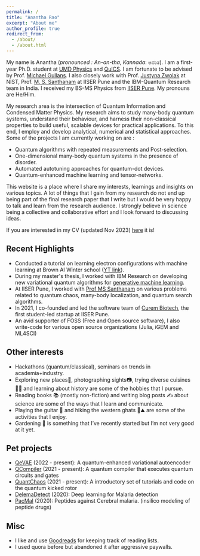 ```yaml
---
permalink: /
title: "Anantha Rao"
excerpt: "About me"
author_profile: true
redirect_from: 
  - /about/
  - /about.html
---
```

My name is Anantha (*pronounced : An-an-tha*, *Kannada*: ಅನಂತ). I am a first-year Ph.D. student at <a href="https://umdphysics.umd.edu" target="_blank">UMD Physics</a> and <a href="https://quics.umd.edu/" target="_blank">QuICS</a>. I am fortunate to be advised by Prof. <a href="https://quics.umd.edu/people/michael-gullans" target="_blank">Michael Gullans</a>. I also closely work with Prof. <a href="https://www.nist.gov/people/justyna-zwolak" target="_blank">Justyna Zwolak</a> at NIST, Prof. <a href="http://www.iiserpune.ac.in/~santh/" target="_blank">M. S. Santhanam</a> at IISER Pune and the IBM-Quantum Research team in India. I received my BS-MS Physics from <a href="https://www.iiserpune.ac.in/" target="_blank">IISER Pune</a>. My pronouns are He/Him.  

My research area is the intersection of Quantum Information and Condensed Matter Physics. My research aims to study many-body quantum systems, understand their behaviour, and harness their non-classical properties to build useful, scalable devices for practical applications. To this end, I employ and develop analytical, numerical and statistical approaches. Some of the projects I am currently working on are : 

- Quantum algorithms with repeated measurements and Post-selection.
- One-dimensional many-body quantum systems in the presence of disorder.
- Automated autotuning approaches for quantum-dot devices.
- Quantum-enhanced machine learning and tensor-networks. 

This website is a place where I share my interests, learnings and insights on various topics. A lot of things that I gain from my research do not end up being part of the final research paper that I write but I would be very happy to talk and learn from the research audience. I strongly believe in science being a collective and collaborative effort and I look forward to discussing ideas.

If you are interested in my CV (updated Nov 2023) <a href="https://raw.githubusercontent.com/Anantha-Rao12/Anantha-Rao12.github.io/master/files/AnanthaRao_CV.pdf" target="_blank">here</a> it is!

## Recent Highlights
- Conducted a tutorial on learning electron configurations with machine learning at Brown AI Winter school (<a href="https://www.youtube.com/watch?v=pmrNGed_Mwo" target="_blank">YT link</a>). 
- During my master's thesis, I worked with IBM Research on developing new variational quantum algorithms for [generative machine learning](https://en.wikipedia.org/wiki/Generative_model).  
- At IISER Pune, I worked with <a href="http://www.iiserpune.ac.in/~santh/" target="_blank">Prof MS Santhanam</a> on various problems related to quantum chaos, many-body localization, and quantum search algorithms. 
- In 2021, I co-founded and led the software team of <a href="https://curembiotech.com/" target="_blank">Curem Biotech</a>, the first student-led startup at IISER Pune.
- An avid supporter of FOSS (Free and Open source software), I also write-code for various open source organizations (Julia, iGEM and ML4SCI) 

## Other interests
- Hackathons (quantum/classical), seminars on trends in academia+industry.
- Exploring new places🧭, photographing sights📷, trying diverse cuisines 🍱🍚 and learning about history are some of the hobbies that I pursue.
- Reading books 📚 (mostly non-fiction) and writing blog posts ✍️ about science are some of the ways that I learn and communicate.
- Playing the guitar 🎸 and hiking the western ghats 🥾⛰ are some of the activities that I enjoy.
- Gardening 🌳 is something that I’ve recently started but I’m not very good at it yet.

## Pet projects
- <a href="https://github.com/Anantha-Rao12/QVAE" target="_blank">QeVAE</a> (2022 - present): A quantum-enhanced variational autoencoder
- <a href="https://github.com/Anantha-Rao12/QCompiler" target="_blank">QCompiler</a> (2021 - present): A quantum compiler that executes quantum circuits and gates
- <a href="https://github.com/Anantha-Rao12/QuantChaos" target="_blank">QuantChaos</a> (2021 - present): A introductory set of tutorials and code on the quantum kicked rotor
- <a href="https://github.com/Anantha-Rao12/DeleMa-detect" target="_blank">DelemaDetect</a> (2020): Deep learning for Malaria detection
- <a href="https://github.com/Anantha-Rao12/Peptides-against-Cerebral-Malaria" target="_blank">PacMal</a> (2020): Peptides against Cerebral malaria. (insilico modeling of peptide drugs)


## Misc 
- I like and use <a href="https://www.goodreads.com/user/show/114317125-anantha-rao" target="_blank">Goodreads</a> for keeping track of reading lists.
- I used quora before but abandoned it after aggressive paywalls.

